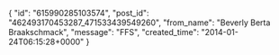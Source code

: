  {
   "id": "615990285103574",
   "post_id": "462493170453287_471533439549260",
   "from_name": "Beverly Berta Braakschmack",
   "message": "FFS",
   "created_time": "2014-01-24T06:15:28+0000"
 }

